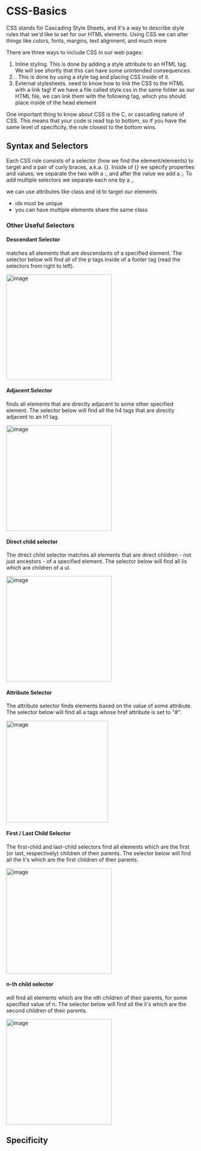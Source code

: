 # CSS-Basics

CSS stands for Cascading Style Sheets, and it's a way to describe style rules that we'd like to set for our HTML elements. Using CSS we can alter things like colors, fonts, margins, text alignment, and much more

There are three ways to include CSS in our web pages:
1. Inline styling. This is done by adding a style attribute to an HTML tag. We will see shortly that this can have some unintended consequences.
2. <style></style>. This is done by using a style tag and placing CSS inside of it.
3. External stylesheets. need to know how to link the CSS to the HTML with a link tag! If we have a file called style.css in the same folder as our HTML file, we can link them with the following tag, which you should place inside of the head element
<!-- <link rel="stylesheet" href="style.css"> -->

One important thing to know about CSS is the C, or cascading nature of CSS. This means that your code is read top to bottom, so if you have the same level of specificity, the rule closest to the bottom wins.

## Syntax and Selectors

Each CSS rule consists of a selector (how we find the element/elements) to target and a pair of curly braces, a.k.a. {}. Inside of {} we specify properties and values; we separate the two with a :, and after the value we add a ;. To add multiple selectors we separate each one by a ,. 

we can use attributes like class and id to target our elements
- ids must be unique
- you can have multiple elements share the same class

### Other Useful Selectors

#### Descendant Selector
matches all elements that are descendants of a specified element. The selector below will find all of the p tags inside of a footer tag (read the selectors from right to left).

<img width="280" alt="image" src="https://user-images.githubusercontent.com/101606295/215228312-2da8cdbf-fb4a-4e16-b2e4-4d538a39b87a.png">

#### Adjacent Selector
finds all elements that are directly adjacent to some other specified element. The selector below will find all the h4 tags that are directly adjacent to an h1 tag.

<img width="280" alt="image" src="https://user-images.githubusercontent.com/101606295/215228638-15b3958a-ea5e-46b8-af0a-0ab699f8a64e.png">

#### Direct child selector
The direct child selector matches all elements that are direct children - not just ancestors - of a specified element. The selector below will find all lis which are children of a ul.

<img width="280" alt="image" src="https://user-images.githubusercontent.com/101606295/215230084-5c0d4809-bbec-448a-bbf5-2d091a6ea0ce.png">

#### Attribute Selector
The attribute selector finds elements based on the value of some attribute. The selector below will find all a tags whose href attribute is set to "#".

<img width="270" alt="image" src="https://user-images.githubusercontent.com/101606295/215230242-5c4b74a5-0dea-4449-b216-ceb250c5bfe5.png">

#### First / Last Child Selector
The first-child and last-child selectors find all elements which are the first (or last, respectively) children of their parents. The selector below will find all the li's which are the first children of their parents.

<img width="280" alt="image" src="https://user-images.githubusercontent.com/101606295/215230282-aa3192fc-1c57-4ff0-8263-40fbad30abed.png">

#### n-th child selector
will find all elements which are the nth children of their parents, for some specified value of n. The selector below will find all the li's which are the second children of their parents.

<img width="280" alt="image" src="https://user-images.githubusercontent.com/101606295/215230368-59d93a0a-8ad7-4fa0-a487-3b969cc284c7.png">

## Specificity












